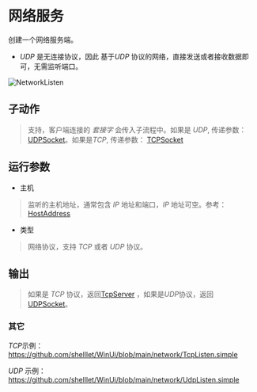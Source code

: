 # 网络服务 
创建一个网络服务端。

* *UDP* 是无连接协议，因此 基于*UDP* 协议的网络，直接发送或者接收数据即可，无需监听端口。

![NetworkListen](./images/06.png ':size=90%')

## 子动作
> 支持，客户端连接的 *套接字* 会传入子流程中。如果是 *UDP*, 传递参数：[UDPSocket](./types/UDPSocket.md)。如果是*TCP*, 传递参数： [TCPSocket](./types/TCPSocket.md)

## 运行参数


* 主机
> 监听的主机地址，通常包含 *IP* 地址和端口，*IP* 地址可空。参考：[HostAddress](./types/HostAddress.md)
* 类型
> 网络协议，支持 *TCP* 或者 *UDP* 协议。

## 输出

> 如果是 *TCP* 协议，返回[TcpServer](./types/TcpServer.md) ，如果是*UDP*协议，返回 [UDPSocket](./types/UDPSocket.md)。

### 其它

*TCP*示例： https://github.com/shelllet/WinUi/blob/main/network/TcpListen.simple

*UDP* 示例： https://github.com/shelllet/WinUi/blob/main/network/UdpListen.simple







